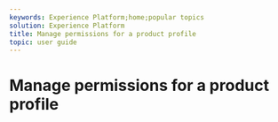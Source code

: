 ```yaml
---
keywords: Experience Platform;home;popular topics
solution: Experience Platform
title: Manage permissions for a product profile
topic: user guide
---
```


# Manage permissions for a product profile